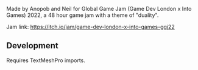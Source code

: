 Made by Anopob and Neil for Global Game Jam (Game Dev London x Into Games) 2022, a 48 hour game jam with a theme of "duality".

Jam link: https://itch.io/jam/game-dev-london-x-into-games-ggj22

## Development
Requires TextMeshPro imports.
